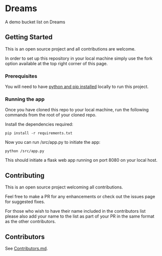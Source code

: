 # Dreams

A demo bucket list on Dreams

## Getting Started

This is an open source project and all contributions are welcome.

In order to set up this repository in your local machine simply use the fork option available at the top right corner of this page.

### Prerequisites

You will need to have [python and pip installed](https://www.python.org/downloads/) locally to run this project.

### Running the app

Once you have cloned this repo to your local machine, run the following commands from the root of your cloned repo.

Install the dependencies required:

```
pip install -r requirements.txt
```

Now you can run /src/app.py to initiate the app:

```
python /src/app.py
```

This should initiate a flask web app running on port 8080 on your local host.


## Contributing

This is an open source project welcoming all contributions.

Feel free to make a PR for any enhancements or check out the issues page for suggested fixes.

For those who wish to have their name included in the contributors list please also add your name to the list as part of your PR in the same format as the other contributors.

## Contributors

See [Contributors.md](./Contributors.md).
